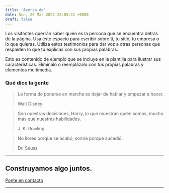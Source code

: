 ```yaml
---
title: 'Acerca de'
date: Sun, 26 Mar 2023 22:05:31 +0000
draft: false
---
```


Los visitantes querrán saber quién es la persona que se encuentra detrás de la página. Usa este espacio para escribir sobre ti, tu sitio, tu empresa o lo que quieras. Utiliza estos testimonios para dar voz a otras personas que respalden lo que tú explicas con sus propias palabras.

Esto es contenido de ejemplo que se incluye en la plantilla para ilustrar sus características. Elimínalo o reemplázalo con tus propias palabras y elementos multimedia.

### Qué dice la gente

> La forma de ponerse en marcha es dejar de hablar y empezar a hacer.
> 
> Walt Disney

> Son nuestras decisiones, Harry, lo que muestran quién somos, mucho más que nuestras habilidades.
> 
> J. K. Rowling

> No llores porque se acabó, sonríe porque sucedió.
> 
> Dr. Seuss

* * *

Construyamos algo juntos.
-------------------------

[Ponte en contacto](#)

* * *